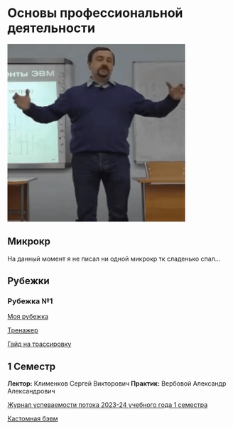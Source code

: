 # Основы профессиональной деятельности
<img alt="Let's all love Lain!" src="https://github.com/Gastozavr/itmo/blob/main/pictures/opd.gif" width="400" height="400">

## Микрокр
На данный момент я не писал ни одной микрокр тк сладенько спал...

## Рубежки
### Рубежка №1
[Моя рубежка](https://github.com/Gastozavr/itmo/blob/main/1-2%20OPD/Rub%20KR/rub1.jpeg)

[Тренажер](https://se.ifmo.ru/~s263975/program-tracing/)

[Гайд на трассировку](https://www.youtube.com/watch?v=u2-U5QQYgZw)

## 1 Семестр

**Лектор:** Клименков Сергей Викторович
**Практик:** Вербовой Александр Александрович

[Журнал успеваемости потока 2023-24 учебного года 1 семестра](https://docs.google.com/spreadsheets/d/13S-2iAf4nN32t-FHNJ_jX8qY8gaT1N2PcAmV19g3OMo/edit#gid=1376124505)

[Кастомная бэвм](bcomp-ng-ex-Custom.jar)




